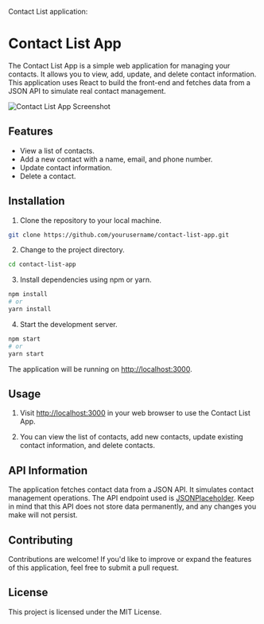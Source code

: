  Contact List application:

# Contact List App

The Contact List App is a simple web application for managing your contacts. It allows you to view, add, update, and delete contact information. This application uses React to build the front-end and fetches data from a JSON API to simulate real contact management.

![Contact List App Screenshot](screenshot.png)

## Features

- View a list of contacts.
- Add a new contact with a name, email, and phone number.
- Update contact information.
- Delete a contact.

## Installation

1. Clone the repository to your local machine.

```bash
git clone https://github.com/yourusername/contact-list-app.git
```

2. Change to the project directory.

```bash
cd contact-list-app
```

3. Install dependencies using npm or yarn.

```bash
npm install
# or
yarn install
```

4. Start the development server.

```bash
npm start
# or
yarn start
```

The application will be running on [http://localhost:3000](http://localhost:3000).

## Usage

1. Visit [http://localhost:3000](http://localhost:3000) in your web browser to use the Contact List App.

2. You can view the list of contacts, add new contacts, update existing contact information, and delete contacts.

## API Information

The application fetches contact data from a JSON API. It simulates contact management operations. The API endpoint used is [JSONPlaceholder](https://jsonplaceholder.typicode.com/users). Keep in mind that this API does not store data permanently, and any changes you make will not persist.

## Contributing

Contributions are welcome! If you'd like to improve or expand the features of this application, feel free to submit a pull request.

## License

This project is licensed under the MIT License. 
```

